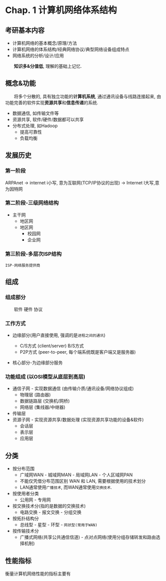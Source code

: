 # Chap. 1 计算机网络体系结构

## 考研基本内容

- 计算机网络的基本概念/原理/方法
- 计算机网络的体系结构/经典网络协议/典型网络设备组成特点
- 网络系统的分析/设计/应用

&emsp;&emsp;**知识多&分值低**, 理解的基础上记忆.  

## 概念&功能

&emsp;&emsp;将多个分散的, 具有独立功能的**计算机系统**, 通过通讯设备与线路连接起来, 由功能完善的软件实现**资源共享**和**信息传递**的系统.

- 数据通信, 如传输文件等
- 资源共享, 软件/硬件/数据都可以共享
- 分布式处理, 如Hadoop
  - 提高可靠性
  - 负载均衡

## 发展历史

### 第一阶段

ARPAnet -> internet i小写, 意为互联网(TCP/IP协议的出现) -> Internet I大写,意为因特网

### 第二阶段-三级网络结构

- 主干网
  - 地区网
  - 地区网
    - 校园网
    - 企业网

### 第三阶段-多层次ISP结构

`ISP-网络服务提供商`

## 组成

### 组成部分

&emsp;&emsp;软件 硬件 协议

### 工作方式

- 边缘部分(用户直接使用, 强调的是`进程之间的通讯`)
  - C/S方式 (client/server) B/S方式
  - P2P方式 (peer-to-peer, 每个端系统既是客户端又是服务器)
  
- 核心部分-为边缘部分服务

### 功能组成 (以OSI模型从底层到高层)

- 通信子网 - 实现数据通信 (由传输介质/通讯设备/网络协议组成)
  - 物理层 (路由器)
  - 数据链路层 (交换机/网桥)
  - 网络层 (集线器/中继器)
- 传输层
- 资源子网 - 实现资源共享/数据处理 (实现资源共享功能的设备&软件)
  - 会话层
  - 表示层
  - 应用层

## 分类

- 按分布范围
  - 广域网WAN - 城域网MAN - 局域网LAN - 个人区域网PAN
  - 不能仅凭借分布范围区别 WAN 和 LAN, 需要根据使用的技术划分
  - LAN通常使用`广播技术`, 而WAN通常使用`交换技术`.
- 按使用者分类
  - 公用网 - 专用网
- 按交换技术分(指的是数据的交换技术)
  - 电路交换 - 报文交换 - 分组交换
- 按拓扑结构分
  - 总线型 - 星型 - 环型 - `网状型(常用于WAN)`
- 按传输技术分
  - 广播式网络(共享公共通信信道) - 点对点网络(使用分组存储转发和路由选择机制)
  
## 性能指标

衡量计算机网络性能的指标主要有
